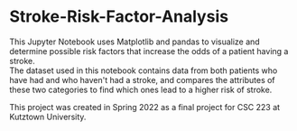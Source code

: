 # Stroke-Risk-Factor-Analysis
This Jupyter Notebook uses Matplotlib and pandas to visualize and determine possible risk factors that increase the odds of a patient having a stroke. \
The dataset used in this notebook contains data from both patients who have had and who haven't had a stroke, and compares the attributes of these two categories to find which ones lead to a higher risk of stroke.

This project was created in Spring 2022 as a final project for CSC 223 at Kutztown University.
